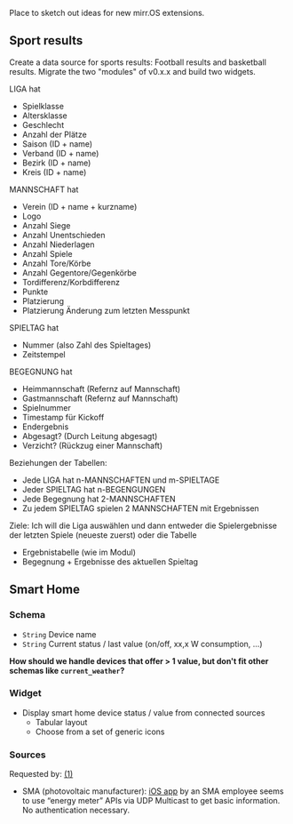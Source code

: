 Place to sketch out ideas for new mirr.OS extensions.

## Sport results
Create a data source for sports results: Football results and basketball results. Migrate the two "modules" of v0.x.x and build two widgets.

LIGA hat
- Spielklasse
- Altersklasse
- Geschlecht
- Anzahl der Plätze
- Saison (ID + name)
- Verband (ID + name)
- Bezirk (ID + name)
- Kreis (ID + name)

MANNSCHAFT hat
- Verein (ID + name + kurzname)
- Logo
- Anzahl Siege
- Anzahl Unentschieden
- Anzahl Niederlagen
- Anzahl Spiele
- Anzahl Tore/Körbe
- Anzahl Gegentore/Gegenkörbe
- Tordifferenz/Korbdifferenz
- Punkte
- Platzierung
- Platzierung Änderung zum letzten Messpunkt

SPIELTAG hat
- Nummer (also Zahl des Spieltages)
- Zeitstempel

BEGEGNUNG hat
- Heimmannschaft (Refernz auf Mannschaft)
- Gastmannschaft (Refernz auf Mannschaft)
- Spielnummer
- Timestamp für Kickoff
- Endergebnis
- Abgesagt? (Durch Leitung abgesagt)
- Verzicht? (Rückzug einer Mannschaft)

Beziehungen der Tabellen:
- Jede LIGA hat n-MANNSCHAFTEN und m-SPIELTAGE
- Jeder SPIELTAG hat n-BEGENGUNGEN
- Jede Begegnung hat 2-MANNSCHAFTEN
- Zu jedem SPIELTAG spielen 2 MANNSCHAFTEN mit Ergebnissen

Ziele:
Ich will die Liga auswählen und dann entweder die Spielergebnisse der letzten Spiele (neueste zuerst) oder die Tabelle
- Ergebnistabelle (wie im Modul)
- Begegnung + Ergebnisse des aktuellen Spieltag


## Smart Home

### Schema
* `String` Device name
* `String` Current status / last value (on/off, xx,x W consumption, …)

**How should we handle devices that offer > 1 value, but don't fit other schemas like `current_weather`?** 

### Widget
* Display smart home device status / value from connected sources
  * Tabular layout
  * Choose from a set of generic icons

### Sources
Requested by: [(1)](https://gitlab.com/glancr/mirros-one-snap/-/issues/423#note_338445177)
* SMA (photovoltaic manufacturer): [iOS app](https://www.heiko-pruessing.de/projects/energymeterapp/#links) by an SMA employee seems to use “energy meter” APIs via UDP Multicast to get basic information. No authentication necessary.
